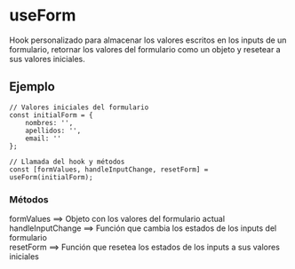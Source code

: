 # useForm

Hook personalizado para almacenar los valores escritos en los inputs de un formulario, retornar los valores del formulario como un objeto y resetear a sus valores iniciales.

## Ejemplo

```
// Valores iniciales del formulario
const initialForm = {
    nombres: '',
    apellidos: '',
    email: ''
};

// Llamada del hook y métodos
const [formValues, handleInputChange, resetForm] = useForm(initialForm);

```
### Métodos
formValues  ==>  Objeto con los valores del formulario actual       
handleInputChange ==>  Función que cambia los estados de los inputs del formulario        
resetForm ==>  Función que resetea los estados de los inputs a sus valores iniciales
